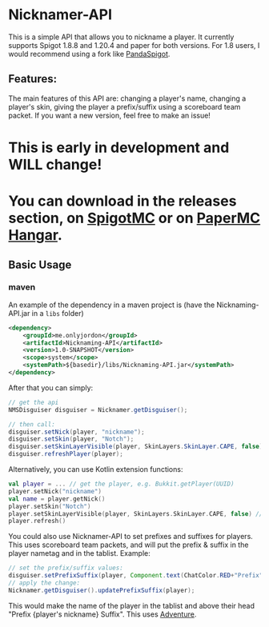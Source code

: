 # Nicknamer-API
This is a simple API that allows you to nickname a player. It currently supports Spigot 1.8.8 and 1.20.4 and paper for both versions. For 1.8 users, I would recommend using a fork like [PandaSpigot](https://github.com/hpfxd/PandaSpigot).

## Features:
The main features of this API are: changing a player's name, changing a player's skin, giving the player a prefix/suffix using a scoreboard team packet. If you want a new version, feel free to make an issue!

# This is early in development and WILL change!
# You can download in the releases section, on [SpigotMC](https://www.spigotmc.org/resources/nicknamer-api.115002/) or on [PaperMC Hangar](https://hangar.papermc.io/onlyjordon/Nicknamer-API).

## Basic Usage

### maven
An example of the dependency in a maven project is (have the Nicknaming-API.jar in a `libs` folder)
```xml
<dependency>
    <groupId>me.onlyjordon</groupId>
    <artifactId>Nicknaming-API</artifactId>
    <version>1.0-SNAPSHOT</version>
    <scope>system</scope>
    <systemPath>${basedir}/libs/Nicknaming-API.jar</systemPath>
</dependency>
```

After that you can simply:
```java 
// get the api
NMSDisguiser disguiser = Nicknamer.getDisguiser();

// then call:
disguiser.setNick(player, "nickname");
disguiser.setSkin(player, "Notch");
disguiser.setSkinLayerVisible(player, SkinLayers.SkinLayer.CAPE, false); // hide cape
disguiser.refreshPlayer(player);
```

Alternatively, you can use Kotlin extension functions:
```kotlin
val player = ... // get the player, e.g. Bukkit.getPlayer(UUID)
player.setNick("nickname")
val name = player.getNick()
player.setSkin("Notch")
player.setSkinLayerVisible(player, SkinLayers.SkinLayer.CAPE, false) // hide cape
player.refresh()
```

You could also use Nicknamer-API to set prefixes and suffixes for players. This uses scoreboard team packets, and will put the prefix & suffix in the player nametag and in the tablist. Example:
```java
// set the prefix/suffix values:
disguiser.setPrefixSuffix(player, Component.text(ChatColor.RED+"Prefix"), Component.text(ChatColor.GREEN+"Suffix"), ChatColor.WHITE); 
// apply the change:
Nicknamer.getDisguiser().updatePrefixSuffix(player);
```
This would make the name of the player in the tablist and above their head "Prefix {player's nickname} Suffix". This uses [Adventure](https://docs.advntr.dev/index.html).
